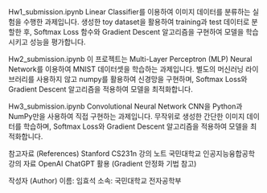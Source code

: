 Hw1_submission.ipynb
Linear Classifier를 이용하여 이미지 데이터를 분류하는 실험을 수행한 과제입니다. 
생성한 toy dataset을 활용하여 training과 test 데이터로 분할한 후, 
Softmax Loss 함수와 Gradient Descent 알고리즘을 구현하여 모델을 학습시키고 성능을 평가합니다.


Hw2_submission.ipynb
이 프로젝트는 Multi-Layer Perceptron (MLP) Neural Network를 이용하여 MNIST 데이터셋을 학습하는 과제입니다. 
별도의 머신러닝 라이브러리를 사용하지 않고 numpy를 활용하여 신경망을 구현하며, 
Softmax Loss와 Gradient Descent 알고리즘을 적용하여 모델을 최적화합니다.


Hw3_submission.ipynb
Convolutional Neural Network CNN을 Python과 NumPy만을 사용하여 직접 구현하는 과제입니다. 
무작위로 생성한 간단한 이미지 데이터를 학습하며, Softmax Loss와 Gradient Descent 알고리즘을 적용하여
모델을 최적화합니다.


참고자료 (References)
Stanford CS231n 강의 노트
국민대학교 인공지능융합공학 강의 자료
OpenAI ChatGPT 활용 (Gradient 안정화 기법 참고)

작성자 (Author)
이름: 임효석
소속: 국민대학교 전자공학부
